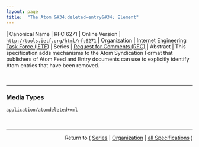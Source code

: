 ```yaml
---
layout: page
title:  "The Atom &#34;deleted-entry&#34; Element"
---
```


| Canonical Name | RFC 6271
| Online Version | [`http://tools.ietf.org/html/rfc6271`](http://tools.ietf.org/html/rfc6271)
| Organization | [Internet Engineering Task Force (IETF)](..)
| Series | [Request for Comments (RFC)](.)
| Abstract | This specification adds mechanisms to the Atom Syndication Format that publishers of Atom Feed and Entry documents can use to explicitly identify Atom entries that have been removed.

<br/>
<hr/>

### Media Types

[`application/atomdeleted+xml`](/concepts/media-type/application/atomdeleted+xml "This specification adds mechanisms to the Atom Syndication Format that publishers of Atom Feed and Entry documents can use to explicitly identify Atom entries that have been removed.")



<br/>
<hr/>

<p style="text-align: right">Return to ( <a href="./">Series</a> | <a href="../">Organization</a> | <a href="../../">all Specifications</a> )</p>